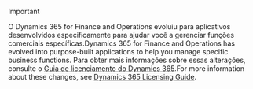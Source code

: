 > [!IMPORTANT]
> <span data-ttu-id="879ef-101">O Dynamics 365 for Finance and Operations evoluiu para aplicativos desenvolvidos especificamente para ajudar você a gerenciar funções comerciais específicas.</span><span class="sxs-lookup"><span data-stu-id="879ef-101">Dynamics 365 for Finance and Operations has evolved into purpose-built applications to help you manage specific business functions.</span></span> <span data-ttu-id="879ef-102">Para obter mais informações sobre essas alterações, consulte o [Guia de licenciamento do Dynamics 365](https://mbs.microsoft.com/Files/public/365/Dynamics365LicensingGuide.pdf).</span><span class="sxs-lookup"><span data-stu-id="879ef-102">For more information about these changes, see [Dynamics 365 Licensing Guide](https://mbs.microsoft.com/Files/public/365/Dynamics365LicensingGuide.pdf).</span></span>
 
